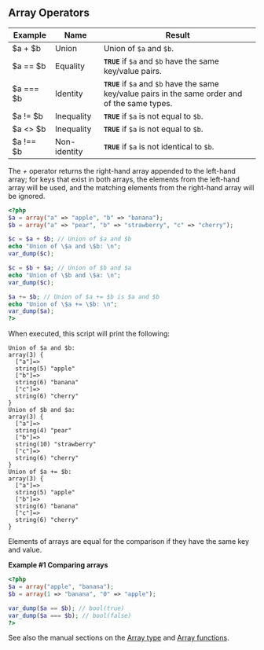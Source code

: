 Array Operators
---------------

| Example    | Name         | Result                                                                                             |
|------------|--------------|----------------------------------------------------------------------------------------------------|
| $a + $b    | Union        | Union of `$a` and `$b`.                                                                            |
| $a == $b   | Equality     | **`TRUE`** if `$a` and `$b` have the same key/value pairs.                                         |
| $a === $b  | Identity     | **`TRUE`** if `$a` and `$b` have the same key/value pairs in the same order and of the same types. |
| $a != $b   | Inequality   | **`TRUE`** if `$a` is not equal to `$b`.                                                           |
| $a \<\> $b | Inequality   | **`TRUE`** if `$a` is not equal to `$b`.                                                           |
| $a !== $b  | Non-identity | **`TRUE`** if `$a` is not identical to `$b`.                                                       |

The *+* operator returns the right-hand array appended to the left-hand
array; for keys that exist in both arrays, the elements from the
left-hand array will be used, and the matching elements from the
right-hand array will be ignored.

``` php
<?php
$a = array("a" => "apple", "b" => "banana");
$b = array("a" => "pear", "b" => "strawberry", "c" => "cherry");

$c = $a + $b; // Union of $a and $b
echo "Union of \$a and \$b: \n";
var_dump($c);

$c = $b + $a; // Union of $b and $a
echo "Union of \$b and \$a: \n";
var_dump($c);

$a += $b; // Union of $a += $b is $a and $b
echo "Union of \$a += \$b: \n";
var_dump($a);
?>
```

When executed, this script will print the following:

    Union of $a and $b:
    array(3) {
      ["a"]=>
      string(5) "apple"
      ["b"]=>
      string(6) "banana"
      ["c"]=>
      string(6) "cherry"
    }
    Union of $b and $a:
    array(3) {
      ["a"]=>
      string(4) "pear"
      ["b"]=>
      string(10) "strawberry"
      ["c"]=>
      string(6) "cherry"
    }
    Union of $a += $b:
    array(3) {
      ["a"]=>
      string(5) "apple"
      ["b"]=>
      string(6) "banana"
      ["c"]=>
      string(6) "cherry"
    }

Elements of arrays are equal for the comparison if they have the same
key and value.

**Example \#1 Comparing arrays**

``` php
<?php
$a = array("apple", "banana");
$b = array(1 => "banana", "0" => "apple");

var_dump($a == $b); // bool(true)
var_dump($a === $b); // bool(false)
?>
```

See also the manual sections on the
<a href="/language/types/array.html" class="link">Array type</a> and
<a href="/ref/array.html" class="link">Array functions</a>.
